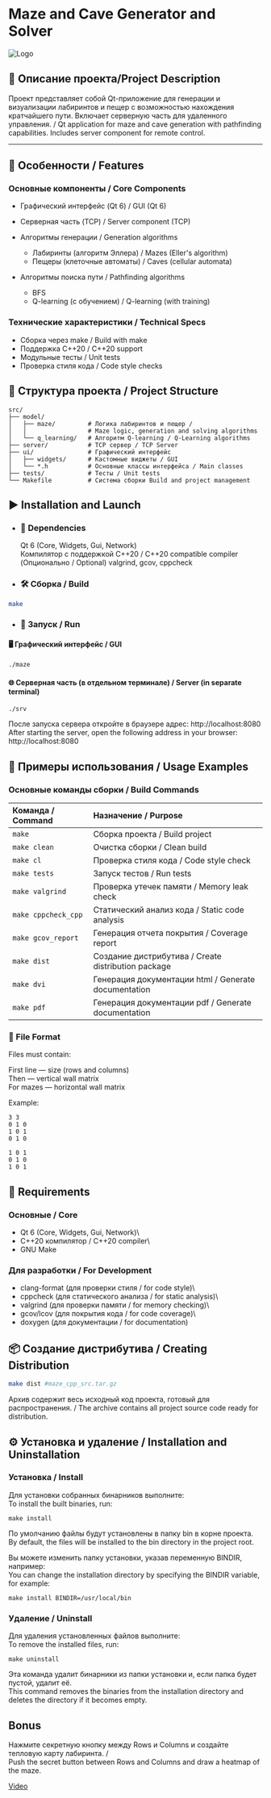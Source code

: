 # Maze and Cave Generator and Solver

![Logo](server/web/maze.svg)

## 📘 Описание проекта/Project Description

Проект представляет собой Qt-приложение для генерации и визуализации лабиринтов и пещер с возможностью нахождения кратчайшего пути. Включает серверную часть для удаленного управления. / Qt application for maze and cave generation with pathfinding capabilities. Includes server component for remote control.

---

## 🔧 Особенности / Features

### Основные компоненты / Core Components

- Графический интерфейс (Qt 6) / GUI (Qt 6)
- Серверная часть (TCP) / Server component (TCP)
- Алгоритмы генерации / Generation algorithms
  - Лабиринты (алгоритм Эллера) / Mazes (Eller's algorithm)
  - Пещеры (клеточные автоматы) / Caves (cellular automata)

- Алгоритмы поиска пути / Pathfinding algorithms
  - BFS
  - Q-learning (с обучением) / Q-learning (with training)

### Технические характеристики / Technical Specs

- Сборка через make / Build with make
- Поддержка C++20 / C++20 support
- Модульные тесты / Unit tests
- Проверка стиля кода / Code style checks



## 📁 Структура проекта / Project Structure

```text
src/
├── model/
│   ├── maze/         # Логика лабиринтов и пещер / 
│   │                 # Maze logic, generation and solving algorithms
│   └── q_learning/   # Алгоритм Q-learning / Q-Learning algorithms
├── server/           # TCP сервер / TCP Server
├── ui/               # Графический интерфейс
│   ├── widgets/      # Кастомные виджеты / GUI
│   └── *.h           # Основные классы интерфейса / Main classes
├── tests/            # Тесты / Unit tests
└── Makefile          # Система сборки Build and project management

```

## ▶️ Installation and Launch

- ### 🧱 Dependencies

  Qt 6 (Core, Widgets, Gui, Network)\
  Компилятор с поддержкой C++20 / C++20 compatible compiler\
  (Опционально / Optional) valgrind, gcov, cppcheck



- ### 🛠️ Сборка / Build


```bash
make
```

- ### 🚀 Запуск / Run

#### 🖥️ Графический интерфейс / GUI

```bash
./maze
```

#### 🌐 Серверная часть (в отдельном терминале) / Server (in separate terminal)

```bash
./srv
```
  После запуска сервера откройте в браузере адрес:
  http://localhost:8080\
  After starting the server, open the following address in your browser: 
  http://localhost:8080

## 📜 Примеры использования / Usage Examples

### Основные команды сборки / Build Commands


| Команда / Command	| Назначение / Purpose |
|:------------------|:---------------------|
|`make`	| Сборка проекта / Build project|
|`make clean`|	Очистка сборки / Clean build|
|`make cl`|	Проверка стиля кода / Code style check|
|`make tests`| Запуск тестов / Run tests|
|`make valgrind`|	Проверка утечек памяти / Memory leak check|
|`make cppcheck_cpp`|	Статический анализ кода / Static code analysis|
|`make gcov_report`| Генерация отчета покрытия / Coverage report|
|`make dist`|	Создание дистрибутива / Create distribution package|
|`make dvi`|	Генерация документации html / Generate documentation|
|`make pdf`|  Генерация документации pdf / Generate documentation|



### 📄 File Format

Files must contain:

First line — size (rows and columns)\
Then — vertical wall matrix\
For mazes — horizontal wall matrix

Example:

```
3 3
0 1 0
1 0 1
0 1 0

1 0 1
0 1 0
1 0 1
```


## 🧰 Requirements

### Основные / Core

- Qt 6 (Core, Widgets, Gui, Network)\
- C++20 компилятор / C++20 compiler\
- GNU Make

### Для разработки / For Development

- clang-format (для проверки стиля / for code style)\
- cppcheck (для статического анализа / for static analysis)\
- valgrind (для проверки памяти / for memory checking)\
- gcov/lcov (для покрытия кода / for code coverage)\
- doxygen (для документации / for documentation)

## 📦 Создание дистрибутива / Creating Distribution

```bash
make dist #maze_cpp_src.tar.gz
```

Архив содержит весь исходный код проекта, готовый для распространения. / The archive contains all project source code ready for distribution.


## ⚙️ Установка и удаление / Installation and Uninstallation

### Установка / Install

Для установки собранных бинарников выполните:\
To install the built binaries, run:

```
make install
```
По умолчанию файлы будут установлены в папку bin в корне проекта.\
By default, the files will be installed to the bin directory in the project root.

Вы можете изменить папку установки, указав переменную BINDIR, например:\
You can change the installation directory by specifying the BINDIR variable, for example:
```
make install BINDIR=/usr/local/bin
```

### Удаление / Uninstall

Для удаления установленных файлов выполните:\
To remove the installed files, run:
```
make uninstall
```
Эта команда удалит бинарники из папки установки и, если папка будет пустой, удалит её.\
This command removes the binaries from the installation directory and deletes the directory if it becomes empty.


## Bonus

Нажмите секретную кнопку между Rows и Columns и создайте тепловую карту лабиринта. /\
Push the secret button between Rows and Columns and draw a heatmap of the maze.

[Video](maze.mp4)